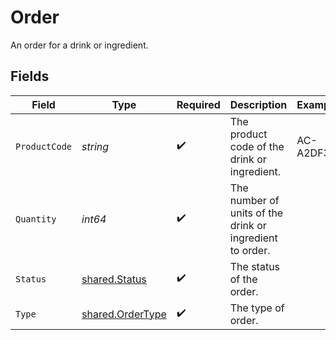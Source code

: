 # Order

An order for a drink or ingredient.


## Fields

| Field                                                    | Type                                                     | Required                                                 | Description                                              | Example                                                  |
| -------------------------------------------------------- | -------------------------------------------------------- | -------------------------------------------------------- | -------------------------------------------------------- | -------------------------------------------------------- |
| `ProductCode`                                            | *string*                                                 | :heavy_check_mark:                                       | The product code of the drink or ingredient.             | AC-A2DF3                                                 |
| `Quantity`                                               | *int64*                                                  | :heavy_check_mark:                                       | The number of units of the drink or ingredient to order. |                                                          |
| `Status`                                                 | [shared.Status](../../models/shared/status.md)           | :heavy_check_mark:                                       | The status of the order.                                 |                                                          |
| `Type`                                                   | [shared.OrderType](../../models/shared/ordertype.md)     | :heavy_check_mark:                                       | The type of order.                                       |                                                          |